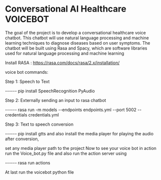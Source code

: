 # Conversational  AI  Healthcare VOICEBOT 
 The goal of the project is to develop a conversational healthcare voice chatbot. This chatbot will use natural language processing and machine learning techniques to diagnose diseases based on user symptoms. The chatbot will be built using Rasa and Spacy, which are software libraries used for natural language processing and machine learning

Install RASA : https://rasa.com/docs/rasa/2.x/installation/

voice bot commands:

 Step 1: Speech to Text

------ pip install SpeechRecognition PyAudio 

Step 2: Externally sending an input to rasa chatbot

------ rasa run -m models --endpoints endpoints.yml --port 5002 --credentials credentials.yml

Step 3: Text to speech conversion 

------ pip install gtts and also install the media player for playing the audio after conversion,

 set any media player path to the project Now to see your voice bot in action run the Voice_bot.py file and also run the action server using

------ rasa run actions          

At last run the voicebot python file
